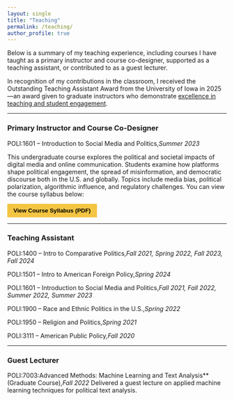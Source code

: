 ```yaml
---
layout: single
title: "Teaching"
permalink: /teaching/
author_profile: true
---
```


Below is a summary of my teaching experience, including courses I have taught as a primary instructor and course co-designer, supported as a teaching assistant, or contributed to as a guest lecturer.

In recognition of my contributions in the classroom, I received the Outstanding Teaching Assistant Award from the University of Iowa in 2025—an award given to graduate instructors who demonstrate [excellence in teaching and student engagement](https://cot.org.uiowa.edu/teaching-awards/outstanding-teaching-assistant-awards#accordion-item-326-0).

---
### Primary Instructor and Course Co-Designer

POLI:1601 – Introduction to Social Media and Politics,_Summer 2023_

This undergraduate course explores the political and societal impacts of digital media and online communication. Students examine how platforms shape political engagement, the spread of misinformation, and democratic discourse both in the U.S. and globally. Topics include media bias, political polarization, algorithmic influence, and regulatory challenges.
You can view the course syllabus below:

<a href="/POLI_1601_Summer2023.pdf" target="_blank">
  <button style="background-color:#f4c542; border:none; padding:8px 14px; font-weight:bold; cursor:pointer;">
    View Course Syllabus (PDF)
  </button>
</a>

---

### Teaching Assistant

POLI:1400 – Intro to Comparative Politics,_Fall 2021, Spring 2022, Fall 2023, Fall 2024_

POLI:1501 – Intro to American Foreign Policy,_Spring 2024_

POLI:1601 – Introduction to Social Media and Politics,_Fall 2021, Fall 2022, Summer 2022, Summer 2023_

POLI:1900 – Race and Ethnic Politics in the U.S.,_Spring 2022_

POLI:1950 – Religion and Politics,_Spring 2021_

POLI:3111 – American Public Policy,_Fall 2020_

---

### Guest Lecturer

POLI:7003:Advanced Methods: Machine Learning and Text Analysis** (Graduate Course),_Fall 2022_
Delivered a guest lecture on applied machine learning techniques for political text analysis.
